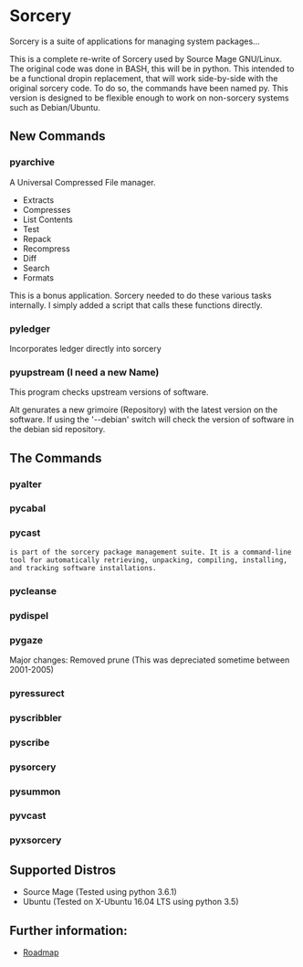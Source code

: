 # Sorcery

Sorcery is a suite of applications for managing system packages...

This is a complete re-write of Sorcery used by Source Mage GNU/Linux.  The original code was done in BASH, this will be in python.  This intended to be a functional dropin replacement, that will work side-by-side with the original sorcery code.  To do so, the commands have been named py<command>.  This version is designed to be flexible enough to work on non-sorcery systems such as Debian/Ubuntu.

## New Commands

### pyarchive

A Universal Compressed File manager.
- Extracts
- Compresses
- List Contents
- Test
- Repack
- Recompress
- Diff
- Search
- Formats

This is a bonus application.  Sorcery needed to do these various tasks internally.  I simply added a script that calls these functions directly.

### pyledger

Incorporates ledger directly into sorcery

### pyupstream (I need a new Name)

This program checks upstream versions of software.

Alt genurates a new grimoire (Repository) with the latest version on the software.  If using the '--debian' switch will check the version of software in the debian sid repository.

## The Commands

### pyalter

### pycabal

### pycast
    is part of the sorcery package management suite. It is a command-line
    tool for automatically retrieving, unpacking, compiling, installing,
    and tracking software installations.

### pycleanse

### pydispel

### pygaze



Major changes: Removed prune (This was depreciated sometime between 2001-2005)

### pyressurect

### pyscribbler

### pyscribe

### pysorcery

### pysummon

### pyvcast

### pyxsorcery

## Supported Distros
- Source Mage (Tested using python 3.6.1)
- Ubuntu (Tested on X-Ubuntu 16.04 LTS using python 3.5)

## Further information:
- [Roadmap](ROADMAP.md)
